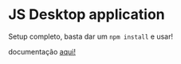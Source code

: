 # JS Desktop application

Setup completo, basta dar um `npm install` e usar!

documentação [aqui!](https://www.electronjs.org/docs/latest/tutorial/quick-start)
